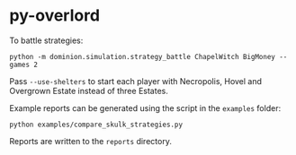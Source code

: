 # py-overlord

To battle strategies:

```
python -m dominion.simulation.strategy_battle ChapelWitch BigMoney --games 2
```

Pass `--use-shelters` to start each player with Necropolis, Hovel and
Overgrown Estate instead of three Estates.

Example reports can be generated using the script in the `examples` folder:

```
python examples/compare_skulk_strategies.py
```

Reports are written to the `reports` directory.

